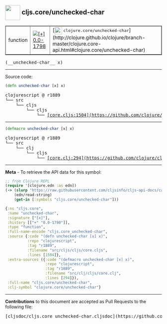 ## <img width="48px" valign="middle" src="http://i.imgur.com/Hi20huC.png"> cljs.core/unchecked-char

 <table border="1">
<tr>

<td>function</td>
<td><a href="https://github.com/cljsinfo/cljs-api-docs/tree/0.0-1798"><img valign="middle" alt="[+] 0.0-1798" src="https://img.shields.io/badge/+-0.0--1798-lightgrey.svg"></a> </td>
<td>
[<img height="24px" valign="middle" src="http://i.imgur.com/1GjPKvB.png"> <samp>clojure.core/unchecked-char</samp>](http://clojure.github.io/clojure/branch-master/clojure.core-api.html#clojure.core/unchecked-char)
</td>
</tr>
</table>

 <samp>
(__unchecked-char__ x)<br>
</samp>

---





Source code:

```clj
(defn unchecked-char [x] x)
```

 <pre>
clojurescript @ r1889
└── src
    └── cljs
        └── cljs
            └── <ins>[core.cljs:1504](https://github.com/clojure/clojurescript/blob/r1889/src/cljs/cljs/core.cljs#L1504)</ins>
</pre>


---

```clj
(defmacro unchecked-char [x] x)
```

 <pre>
clojurescript @ r1889
└── src
    └── clj
        └── cljs
            └── <ins>[core.clj:294](https://github.com/clojure/clojurescript/blob/r1889/src/clj/cljs/core.clj#L294)</ins>
</pre>

---

__Meta__ - To retrieve the API data for this symbol:

```clj
;; from Clojure REPL
(require '[clojure.edn :as edn])
(-> (slurp "https://raw.githubusercontent.com/cljsinfo/cljs-api-docs/catalog/cljs-api.edn")
    (edn/read-string)
    (get-in [:symbols "cljs.core/unchecked-char"]))
```

```clj
{:ns "cljs.core",
 :name "unchecked-char",
 :signature ["[x]"],
 :history [["+" "0.0-1798"]],
 :type "function",
 :full-name-encode "cljs.core_unchecked-char",
 :source {:code "(defn unchecked-char [x] x)",
          :repo "clojurescript",
          :tag "r1889",
          :filename "src/cljs/cljs/core.cljs",
          :lines [1504]},
 :extra-sources ({:code "(defmacro unchecked-char [x] x)",
                  :repo "clojurescript",
                  :tag "r1889",
                  :filename "src/clj/cljs/core.clj",
                  :lines [294]}),
 :full-name "cljs.core/unchecked-char",
 :clj-symbol "clojure.core/unchecked-char"}

```

---

__Contributions__ to this document are accepted as Pull Requests to the following file:

 <pre>
[cljsdoc/cljs.core_unchecked-char.cljsdoc](https://github.com/cljsinfo/cljs-api-docs/blob/master/cljsdoc/cljs.core_unchecked-char.cljsdoc)
</pre>

